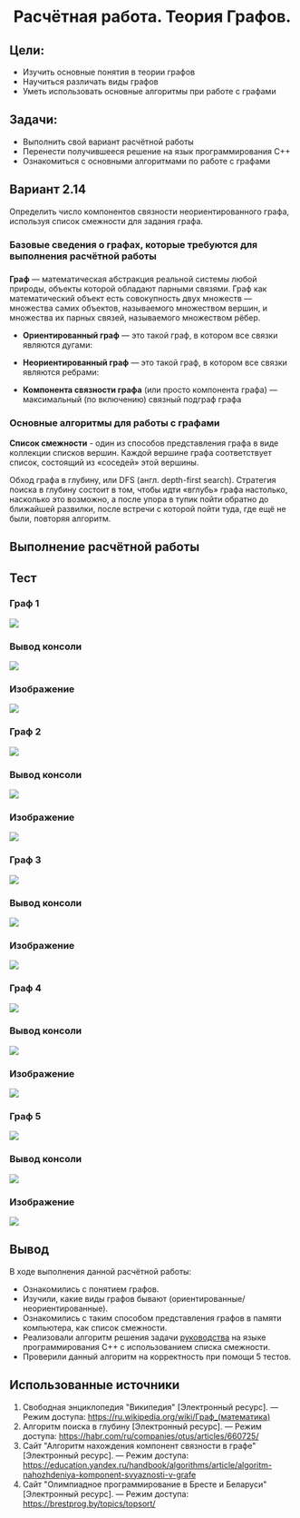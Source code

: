 <h1 align="center">Расчётная работа. Теория Графов.</h1>

## Цели:
* Изучить основные понятия в теории графов 
* Научиться различать виды графов
* Уметь использовать основные алгоритмы при работе с графами 

## Задачи:
* Выполнить свой вариант расчётной работы
* Перенести получившееся решение на язык программирования С++
* Ознакомиться с основными алгоритмами по работе с графами

 ## Вариант 2.14
 Определить число компонентов связности неориентированного графа, используя список смежности для задания графа.

 ### Базовые сведения о графах, которые требуются для выполнения расчётной работы 
###

<b>Граф</b> — математическая абстракция реальной системы любой природы, объекты которой обладают парными связями. Граф как математический объект есть совокупность двух множеств — множества самих объектов, называемого множеством вершин, и множества их парных связей, называемого множеством рёбер.

- **Ориентированный граф** — это такой граф, в котором все связки
являются дугами:

- **Неориентированный граф** — это такой граф, в котором все связки
являются ребрами:

- **Компонента связности графа** (или просто компонента графа) — максимальный (по включению) связный подграф графа 

### Основные алгоритмы для работы с графами 

**Список смежности** - один из способов представления графа в виде коллекции списков вершин. Каждой вершине графа соответствует список, состоящий из «соседей» этой вершины.

Обход графа в глубину, или DFS (англ. depth-first search). Стратегия поиска в глубину состоит в том, чтобы идти «вглубь» графа настолько, насколько это возможно, а после упора в тупик пойти обратно до ближайшей развилки, после встречи с которой пойти туда, где ещё не были, повторяя алгоритм.

## Выполнение расчётной работы

## Тест

### Граф 1

<p ><img src="graph1.png"></p>

### Вывод консоли 

<p><img src="res1.png"></p>

### Изображение

<p ><img src="s1.png"></p>

### Граф 2

<p ><img src="graph2.png"></p>

### Вывод консоли 

<p ><img src="res2.png"></p>

### Изображение

<p ><img src="s2.png"></p>

### Граф 3

<p ><img src="gr3.png"></p>

### Вывод консоли 

<p ><img src="res3.png"></p>

### Изображение

<p ><img src="s3.png"></p>

### Граф 4

<p ><img src="graph4.png"></p>

### Вывод консоли 

<p ><img src="res4.png"></p>

### Изображение

<p ><img src="s4.png"></p>

### Граф 5

<p ><img src="graph5.png"></p>

### Вывод консоли 

<p ><img src="res5.png"></p>

### Изображение

<p ><img src="s5.png"></p>


## Вывод
В ходе выполнения данной расчётной работы:
- Ознакомились с понятием графов.
- Изучили, какие виды графов бывают (ориентированные/неориентированные).
- Ознакомились с таким способом представления графов в памяти компьютера, как список смежности.
- Реализовали алгоритм решения задачи [руководства](https://drive.google.com/file/d/1-rSQZex8jW-2DlY2kko18gU1oUAtEGHl/view) на языке программирования C++ с использованием списка смежности.
- Проверили данный алгоритм на корректность при помощи 5 тестов.
## Использованные источники
1. Свободная энциклопедия "Википедия" \[Электронный ресурс\]. — Режим доступа: https://ru.wikipedia.org/wiki/Граф_(математика)
2. Алгоритм поиска в глубину \[Электронный ресурс\]. — Режим доступа: https://habr.com/ru/companies/otus/articles/660725/
3. Сайт "Алгоритм нахождения компонент связности в графе" \[Электронный ресурс\]. — Режим доступа: https://education.yandex.ru/handbook/algorithms/article/algoritm-nahozhdeniya-komponent-svyaznosti-v-grafe
4. Сайт "Олимпиадное программирование в Бресте и Беларуси" \[Электронный ресурс\]. — Режим доступа: https://brestprog.by/topics/topsort/
